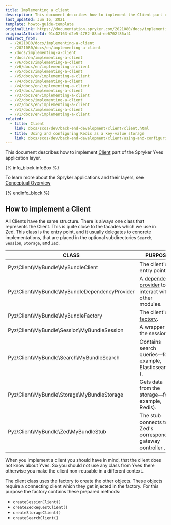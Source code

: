 ```yaml
---
title: Implementing a client
description: This document describes how to implement the Client part of the Spryker Yves application layer.
last_updated: Jun 16, 2021
template: howto-guide-template
originalLink: https://documentation.spryker.com/2021080/docs/implementing-a-client
originalArticleId: 91c42163-d2e5-4782-88ad-ee6702f86af4
redirect_from:
  - /2021080/docs/implementing-a-client
  - /2021080/docs/en/implementing-a-client
  - /docs/implementing-a-client
  - /docs/en/implementing-a-client
  - /v6/docs/implementing-a-client
  - /v6/docs/en/implementing-a-client
  - /v5/docs/implementing-a-client
  - /v5/docs/en/implementing-a-client
  - /v4/docs/implementing-a-client
  - /v4/docs/en/implementing-a-client
  - /v3/docs/implementing-a-client
  - /v3/docs/en/implementing-a-client
  - /v2/docs/implementing-a-client
  - /v2/docs/en/implementing-a-client
  - /v1/docs/implementing-a-client
  - /v1/docs/en/implementing-a-client
related:
  - title: Client
    link: docs/scos/dev/back-end-development/client/client.html
  - title: Using and configuring Redis as a key-value storage
    link: docs/scos/dev/back-end-development/client/using-and-configuring-redis-as-a-key-value-storage.html
---
```


This document describes how to implement [Client](/docs/scos/dev/back-end-development/client/client.html) part of the Spryker Yves application layer.

{% info_block infoBox %}

To learn more about the Spryker applications and their layers, see [Conceptual Overview](/docs/scos/dev/architecture/conceptual-overview.html)

{% endinfo_block %}

## How to implement a Client

All Clients have the same structure. There is always one class that represents the Client. This is quite close to the facades which we use in Zed. This class is the entry point, and it usually delegates to concrete implementations, that are placed in the optional subdirectories `Search`, `Session`, `Storage`, and `Zed`.

| CLASS   | PURPOSE  |
| ----------------- | ---------------- |
| Pyz\Client\MyBundle\MyBundleClient             | The client's entry point.                                    |
| Pyz\Client\MyBundle\MyBundleDependencyProvider | A [dependency provider](/docs/scos/dev/back-end-development/data-manipulation/data-interaction/defining-the-module-dependencies-dependency-provider.html) to interact with other modules. |
| Pyz\Client\MyBundle\MyBundleFactory            | The client's [factory](/docs/scos/dev/back-end-development/factory/factory.html). |
| Pyz\Client\MyBundle\Session\MyBundleSession    | A wrapper for the session.                                    |
| Pyz\Client\MyBundle\Search\MyBundleSearch      | Contains search queries—for example, Elasticsearch ).                |
| Pyz\Client\MyBundle\Storage\MyBundleStorage    | Gets data from the storage—for example, Redis).                      |
| Pyz\Client\MyBundle\Zed\MyBundleStub           | The stub connects to Zed's corresponding gateway controller . |

When you implement a client you should have in mind, that the client does not know about Yves. So you should not use any class from Yves there otherwise you make the client non-reusable in a different context.

The client class uses the factory to create the other objects. These objects require a connecting client which they get injected in the factory. For this purpose the factory contains these prepared methods:

* `createSessionClient()`
* `createZedRequestClient()`
* `createStorageClient()`
* `createSearchClient()`
